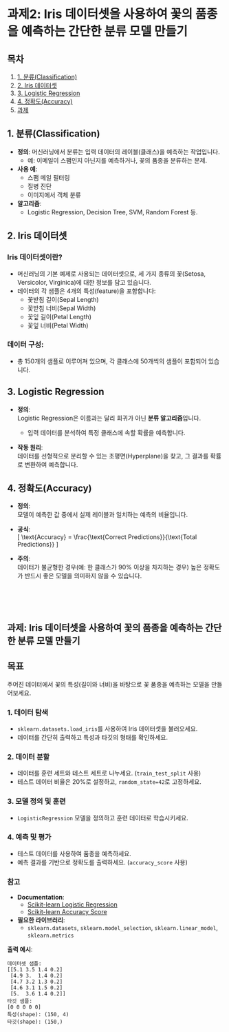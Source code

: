 # 과제2: Iris 데이터셋을 사용하여 꽃의 품종을 예측하는 간단한 분류 모델 만들기

## 목차
1. [1. 분류(Classification)](#1-분류classification)
2. [2. Iris 데이터셋](#2-iris-데이터셋)
3. [3. Logistic Regression](#3-logistic-regression)
4. [4. 정확도(Accuracy)](#4-정확도accuracy)
5. [과제](#과제-iris-데이터셋을-사용하여-꽃의-품종을-예측하는-간단한-분류-모델-만들기)


## 1. 분류(Classification)
- **정의**: 머신러닝에서 분류는 입력 데이터의 레이블(클래스)을 예측하는 작업입니다.
  - 예: 이메일이 스팸인지 아닌지를 예측하거나, 꽃의 품종을 분류하는 문제.
- **사용 예**:
  - 스팸 메일 필터링
  - 질병 진단
  - 이미지에서 객체 분류
- **알고리즘**:
  - Logistic Regression, Decision Tree, SVM, Random Forest 등.

## 2. Iris 데이터셋

### Iris 데이터셋이란?
- 머신러닝의 기본 예제로 사용되는 데이터셋으로, 세 가지 종류의 꽃(Setosa, Versicolor, Virginica)에 대한 정보를 담고 있습니다.
- 데이터의 각 샘플은 4개의 특성(feature)을 포함합니다:
  - 꽃받침 길이(Sepal Length)
  - 꽃받침 너비(Sepal Width)
  - 꽃잎 길이(Petal Length)
  - 꽃잎 너비(Petal Width)

### 데이터 구성:
- 총 150개의 샘플로 이루어져 있으며, 각 클래스에 50개씩의 샘플이 포함되어 있습니다.

## 3. Logistic Regression
- **정의**:  
  Logistic Regression은 이름과는 달리 회귀가 아닌 **분류 알고리즘**입니다.
  - 입력 데이터를 분석하여 특정 클래스에 속할 확률을 예측합니다.

- **작동 원리**:  
  데이터를 선형적으로 분리할 수 있는 초평면(Hyperplane)을 찾고, 그 결과를 확률로 변환하여 예측합니다.

## 4. 정확도(Accuracy)
- **정의**:  
  모델이 예측한 값 중에서 실제 레이블과 일치하는 예측의 비율입니다.

- **공식**:  
  \[
  \text{Accuracy} = \frac{\text{Correct Predictions}}{\text{Total Predictions}}
  \]

- **주의**:  
  데이터가 불균형한 경우(예: 한 클래스가 90% 이상을 차지하는 경우) 높은 정확도가 반드시 좋은 모델을 의미하지 않을 수 있습니다.

</br>
</br>
</br>

## 과제: Iris 데이터셋을 사용하여 꽃의 품종을 예측하는 간단한 분류 모델 만들기

## 목표
주어진 데이터에서 꽃의 특성(길이와 너비)을 바탕으로 꽃 품종을 예측하는 모델을 만들어보세요.


### 1. 데이터 탐색
- `sklearn.datasets.load_iris`를 사용하여 Iris 데이터셋을 불러오세요.
- 데이터를 간단히 출력하고 특성과 타깃의 형태를 확인하세요.


### 2. 데이터 분할
- 데이터를 훈련 세트와 테스트 세트로 나누세요. (`train_test_split` 사용)
- 테스트 데이터 비율은 20%로 설정하고, `random_state=42`로 고정하세요.


### 3. 모델 정의 및 훈련
- `LogisticRegression` 모델을 정의하고 훈련 데이터로 학습시키세요.


### 4. 예측 및 평가
- 테스트 데이터를 사용하여 품종을 예측하세요.
- 예측 결과를 기반으로 정확도를 출력하세요. (`accuracy_score` 사용)


### 참고
- **Documentation**:
  - [Scikit-learn Logistic Regression](https://scikit-learn.org/stable/modules/generated/sklearn.linear_model.LogisticRegression.html)
  - [Scikit-learn Accuracy Score](https://scikit-learn.org/stable/modules/generated/sklearn.metrics.accuracy_score.html)
- **필요한 라이브러리**:
  - `sklearn.datasets`, `sklearn.model_selection`, `sklearn.linear_model`, `sklearn.metrics`


**출력 예시**:
```plaintext
데이터셋 샘플:
[[5.1 3.5 1.4 0.2]
 [4.9 3.  1.4 0.2]
 [4.7 3.2 1.3 0.2]
 [4.6 3.1 1.5 0.2]
 [5.  3.6 1.4 0.2]]
타깃 샘플:
[0 0 0 0 0]
특성(shape): (150, 4)
타깃(shape): (150,)
